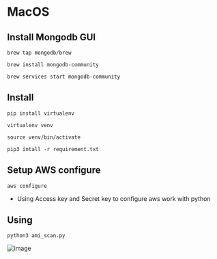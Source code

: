 
# MacOS

## Install Mongodb GUI 
```
brew tap mongodb/brew

brew install mongodb-community

brew services start mongodb-community

```
## Install  
```
pip install virtualenv

virtualenv venv

source venv/bin/activate

pip3 íntall -r requirement.txt

```
## Setup AWS configure

`aws configure `

- Using Access key and Secret key to configure aws work with python

## Using 
```
python3 ami_scan.py
```
![image](https://github.com/zer0qs/aws_tool/assets/83699106/b9761349-38c4-411d-8c08-98e1c98d51d8)
